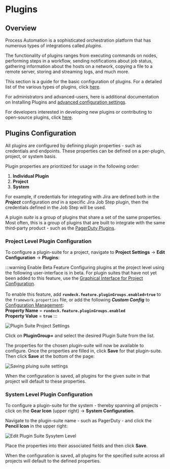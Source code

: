 # Plugins

## Overview

Process Automation is a sophisticated orchestration platform that has numerous types of integrations called _plugins_. 

The functionality of plugins ranges from executing commands on nodes, performing steps in a workflow, sending notifications about job status, gathering information about the hosts on a network, copying a file to a remote server, storing and streaming logs, and much more.

This section is a guide for the basic configuration of plugins. For a detailed list of the various types of plugins, click [here](/administration/configuration/plugins/plugin-types.html#types-of-plugins).

For administrators and advanced-users, here is additional documentation on Installing Plugins and [advanced configuration settings](/administration/configuration/plugins/configuring).

For developers interested in developing new plugins or contributing to open-source plugins, click [here](/developer/01-plugin-development).

## Plugins Configuration

All plugins are configured by defining plugin properties - such as credentials and endpoints.  These properties can be defined on a per-plugin, project, or system basis.

Plugin properties are prioritized for usage in the following order:
1. **Individual Plugin**
2. **Project**
3. **System**

For example, if credentials for integrating with Jira are defined both in the _**Project**_ configuration _and_ in a specific Jira Job Step plugin, then the credentials defined in the Job Step will be used.

A plugin _suite_ is a group of plugins that share a set of the same properties.  Most often, this is a group of plugins that are built to integrate with the same third-party product - such as the [PagerDuty Plugins](/manual/workflow-steps/pagerduty).

### Project Level Plugin Configuration

To configure a plugin-suite for a project, navigate to **Project Settings** -> **Edit Configuration** -> **Plugins**:

:::warning Enable Beta Feature
Configuring plugins at the project level using the following user-interface is in beta. For plugin suites that have not yet been added to this feature, use the [Graphical Interface for Project Configuration](/manual/projects/configuration).<br><br>
To enable this feature, add **`rundeck.feature.pluginGroups.enabled=true`** to the `framework.properties` file,
or add the following **_Custom Config_** to [Configuration Management](/manual/configuration-mgmt/configmgmt):<br>
**Property Name** = **`rundeck.feature.pluginGroups.enabled`**<br>
**Property Value** = **`true`**
:::

![Plugin Suite Project Settings](@assets/img/plugin-groups-project-settings.png)<br>

Click on **PluginGroup+** and select the desired Plugin Suite from the list.

The properties for the chosen plugin-suite will now be available to configure.  Once the properties are filled in, click **Save** for that plugin-suite.  Then click **Save** at the bottom of the page:

![Saving pluing suite settings](@assets/img/saving-plugin-suite-settings.png)<br>

When the configuration is saved, all plugins for the given suite in that project will default to these properties. 

### System Level Plugin Configuration

To configure a plugin-suite for the system - thereby spanning all projects - click on the **Gear Icon** (upper right) -> **System Configuration**.

Navigate to the plugin-suite name - such as PagerDuty - and click the **Pencil Icon** in the upper right:

![Edit Plugin Suite Sysytem Level](@assets/img/edit-plugin-suite-system-level.png)<br>

Place the properties into their associated fields and then click **Save**.  

When the configuration is saved, all plugins for the specified suite across all projects will default to the defined properties.